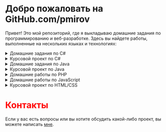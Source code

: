 # Добро пожаловать на GitHub.com/pmirov

Привет! Это мой репозиторий, где я выкладываю домашние задания по программированию и веб-разработке. Здесь вы найдете работы, выполненные на нескольких языках и технологиях:
<details>
  <summary>Домашние задания по C#</summary>
  <table border="0" cellspacing="0" cellpadding="5">
    <thead>
      <tr>
        <th colspan="2">Домашние задания по C#</th>
      </tr>
    </thead>
    <tbody>
      <tr>
        <td><a href="https://github.com/pmirov/game-bukvoed" target="_blank">Домашнее задание #1</a></td>
        <td>Тема: Игра Буквоед</td>
      </tr>
      <tr>
        <td><a href="https://github.com/pmirov/recipe-exercise" target="_blank">Домашнее задание #2</a></td>
        <td>Тема: Стек для добавление ингредиентов в рецепт</td>
      </tr>
      <tr>
        <td><a href="#" target="_blank">Домашнее задание #3</a></td>
        <td>Тема: ...</td>
      </tr>
    </tbody>
  </table>
</details>

<details>
  <summary>Курсовой проект по C#</summary>

  <table border="0" cellspacing="0" cellpadding="5">
    <tbody>
      <tr>
        <th colspan="2">Курсовой проект по C#</th>
      </tr>
      <tr>
        <td><a href="https://github.com/pmirov/HomeWork_1" target="_blank">Курсовой проект C#</a></td>
        <td>Тема курсового проекта: Переменные, условия, циклы, массивы, методы</td>
      </tr>
    </tbody>
  </table>
</details>

<details>
  <summary>Домашние задания по Java</summary>

  <table border="0" cellspacing="0" cellpadding="5">
    <thead>
      <tr>
        <th colspan="2">Домашние задания по Java</th>
      </tr>
    </thead>
    <tbody>
      <tr>
        <td><a href="https://github.com/pmirov/HomeWork_1" target="_blank">Задание #1</a></td>
        <td>Тема: Переменные, условия, циклы, массивы, методы</td>
      </tr>
      <tr>
        <td><a href="https://github.com/pmirov/HomeWork2" target="_blank">Задание #2</a></td>
        <td>Тема: Объектно-ориентированное программирование</td>
      </tr>
      <tr>
        <td><a href="https://github.com/pmirov/HW" target="_blank">Задание #3</a></td>
        <td>Тема: Объектно-ориентированное программирование</td>
      </tr>
      <tr>
        <td><a href="https://github.com/pmirov/HomeWork4" target="_blank">Задание #4</a></td>
        <td>Тема: Java Collections Framework</td>
      </tr>
      <tr>
        <td><a href="https://github.com/pmirov/JavaHomeWork5" target="_blank">Задание #5</a></td>
        <td>Тема: Работа с файлами</td>
      </tr>
      <tr>
        <td><a href="https://github.com/pmirov/JavaHomeWork6" target="_blank">Задание #6</a></td>
        <td>Тема: Взаимодействие с источниками данных</td>
      </tr>
    </tbody>
  </table>
</details>
<details>
  <summary>Курсовой проект по Java</summary>

  <table border="0" cellspacing="0" cellpadding="5">
    <tbody>
      <tr>
        <th colspan="2">Курсовой проект по Java</th>
      </tr>
      <tr>
        <td><a href="#" target="_blank">Курсовой проект Java</a></td>
        <td>Тема курсового проекта: Веб-сайт-портфолио с личным блогом</td>
      </tr>
    </tbody>
  </table>
</details>

<details>
  <summary>Домашние работы по PHP</summary>

  <table border="0" cellspacing="0" cellpadding="5" width="50%">
    <tbody>
      <tr>
        <th colspan="2">Домашние задания по PHP</th>
      </tr>
      <tr>
        <td><a href="https://github.com/pmirov/Shop" target="_blank">Задание #1</a></td>
        <td>Тема: Реализация интернет-магазина</td>
      </tr>
    </tbody>
  </table>
</details>

<details>
  <summary>Домашние работы по JavaScript</summary>

  <table border="0" cellspacing="0" cellpadding="5"">
    <tbody>
      <tr>
        <th colspan="2">Домашние задания по JavaScript</th>
      </tr>
      <tr>
        <td><a href="#" target="_blank">Задание #1</a></td>
        <td>Тема: ...</td>
      </tr>
        <tr>
        <td><a href="#" target="_blank">Задание #2</a></td>
        <td>Тема: ...</td>
      </tr>
        <tr>
        <td><a href="#" target="_blank">Задание #3</a></td>
        <td>Тема: ...</td>
      </tr>
    </tbody>
  </table>
</details>

<details>
  <summary>Курсовой проект по HTML/CSS</summary>

  <table border="0" cellspacing="0" cellpadding="5">
    <tbody>
      <tr>
        <th colspan="2">Курсовой проект по HTML/CSS</th>
      </tr>
      <tr>
        <td><a href="https://github.com/pmirov/web-exam-project" target="_blank">Курсовой проект HTML/CSS</a></td>
        <td>Тема курсового проекта: Создание сайта компании с использованием HTML, CSS, Bootsrap</td>
      </tr>
    </tbody>
  </table>
</details>

<h1><span style="color: red;">Контакты</span></h1>
Если у вас есть вопросы или вы хотите обсудить какой-либо проект, вы можете написать <a href="http://t.me/pmirov">мне</a>.


